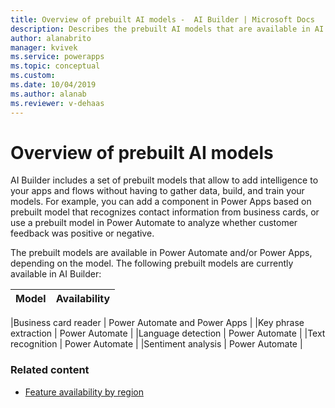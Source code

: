 ```yaml
---
title: Overview of prebuilt AI models -  AI Builder | Microsoft Docs
description: Describes the prebuilt AI models that are available in AI Builder.
author: alanabrito
manager: kvivek
ms.service: powerapps
ms.topic: conceptual
ms.custom: 
ms.date: 10/04/2019
ms.author: alanab
ms.reviewer: v-dehaas
---
```


# Overview of prebuilt AI models

AI Builder includes a set of prebuilt models that allow to add intelligence to your apps and flows without having to gather data, build, and train your models. For example, you can add a component in Power Apps based on prebuilt model that recognizes contact information from business cards, or use  a prebuilt model in Power Automate to analyze whether customer feedback was positive or negative.

The prebuilt models are available in Power Automate and/or Power Apps, depending on the model. The following prebuilt models are currently available in AI Builder:

|Model |Availability  |
|---------|---------|

|Business card reader   |   Power Automate and Power Apps     |
|Key phrase extraction  |    Power Automate    |
|Language detection  |    Power Automate    |
|Text recognition      |    Power Automate    |
|Sentiment analysis     |    Power Automate    |

### Related content

- [Feature availability by region](availability-region.md)
